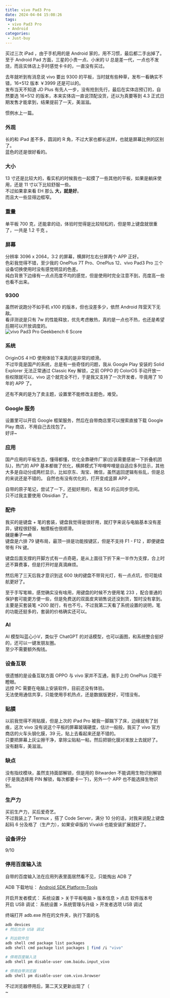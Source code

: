 ```yaml
---
title: vivo Pad3 Pro
date: 2024-04-04 15:08:26
tags:
 - vivo Pad3 Pro
 - Android
categories:
 - Just-buy
---
```

买过三次 iPad ，由于手机用的是 Android 家的，用不习惯，最后都二手出掉了。  
至于 Android Pad 方面，三星的小贵一点、小米的 U 总是差一代，一点也不发烧，而且实体店上手时感觉卡卡的，一直没有买过。 

去年就听到有消息说 vivo 要出 9300 的平板，当时就有些种草，发布一看确实不错，16+512 版本 ￥3999 还是可以的。  
发布当天不知道 JD Plus 有先人一步，没有抢到先行，最后在实体店预订的，自然要选 16+512 的版本，本来实体店一直说顶配没货，还以为真要等到 4.3 正式日期发售才能拿到，结果提前了一天，美滋滋。  

惯例水上一篇。  
<!--more-->

### 外观
长的和 iPad 差不多，圆润的 R 角，不过大家也都长这样，也就是屏幕比例的区别了。  
蓝色的还是很好看的。  

### 大小
13 寸还是比较大的，看实机的时候我也一起摸了一些其他的平板，如果是躺床使用，还是 11 寸以下比较舒服一些。  
不过如果拿来看 EH 那么 **大，就是好**。  
而且大一些显得边框窄。  

### 重量 
单平板 700 克，还能拿的动，体验时觉得是比较轻松的，但是带上键盘就很重了，一共是 1.2 千克 。  

### 屏幕
分辨率 3096 x 2064，3:2 的屏幕，横屏时左右分屏两个 APP 正好。     
色彩我觉得不错，至少我的 OnePlus 7T Pro、OnePlus 12、vivo Pad3 Pro 三个设备切换使用时没有感觉明显的色差。  
纯白背景下边缘有一点点亮度不均的感觉，但是使用时完全注意不到，亮度高一些也看不出来。

### 9300 
虽然听说跑分不如手机 x100 的版本，但也没差多少，依然 Android 阵营天下无敌。  
看评测说是只有 7w 的性能释放，优先考虑散热，真的是一点也不热，也还是希望后期可以开放调度的。  
![vivo Pad3 Pro Geekbench 6 Score](https://m.nep.me/blog/post/vivopad-gb6.jpg)

### 系统  
OriginOS 4 HD 使用体验下来真的是非常的顺滑。  
不过毕竟是国产的系统，总是有一些奇怪的问题，我从 Google Play 安装的 Solid Explorer 无法正常通过 Classic Key 解锁，之前 OPPO 的 ColorOS 手动开放一些权限就可以，vivo 这个就完全不行，于是我又支持了一次开发者，毕竟用了 10 年的 APP 了。  

还有不爽的是为了卖主题，设置里不能修改主题色，难受。

### Google 服务
设置里可以开启 Google 框架服务，然后在自带商店里可以搜索直接下载  Google Play 商店，不用自己去找包了。  
好评~ 

### 应用 
国产应用的平板生态，懂得都懂，优化全靠硬件厂家(应该需要感谢一下折叠机团队)，热门的 APP 基本都做了优化，横屏模式下哔哩哔哩是自适应多列显示，其他大多是自动分成两栏显示，比如京东、淘宝、微信，虽然返回逻辑有些乱，但是总的来说还是不错的。
自然也有没有优化的，打开变成竖屏 APP 。

自带的原子笔记，尝试了一下，还挺好用的，有送 5G 的云同步空间。    
只不过我主要使用 Obsidian 了。  

### 配件
我买的是键盘 + 笔的套装，键盘我觉得是很好用，就打字来说与电脑基本没有差异，键程很舒服，触摸板也很顺滑。  
~~就是重了一点~~   
键盘是六排 79 键布局，最顶一排是功能按键区，但是不支持 F1 - F12 ，即便键盘带有 FN 键。  

键盘后面支撑的开脚方式有一点奇葩，是从上面往下折下来一半作为支撑，合上时还不算费事，但是打开时是真滴麻烦。

然后用了三天后我才意识到这 600 块的键盘不带背光灯，有一点点坑，但可能续航更好了。   

至于手写笔嘛，感觉确实没有啥用，用键盘的时候不方便用笔 233 ，配合普通的保护套可能更方便一些，但是免费送的双面皮夹销售说还没到货，暂时没有拿到。
主要是买套装笔 +200 就行，有也不亏。不过我第二天看了系统设置的说明，笔的功能还挺多的，套装的价格确实还可以。    

### AI 
AI 模型叫蓝心小V，类似于 ChatGPT 的对话模型，也可以画图，和系统整合挺好的，还可以一键发朋友圈。   
至少不需要额外掏钱。  

### 设备互联
很遗憾的是设备互联方面 OPPO 与 vivo 家并不互通，我手上的 OnePlus 只能干瞪眼。  
远控 PC 需要在电脑上安装软件，目前还没有体验。    
无法使用通信共享，只能使用手机热点，还是数据版更好，可惜没有。  

### 贴膜
以前我觉得不用贴膜，但是上次的 iPad Pro 被我一脚踹下了床，边缘就有了划痕，这次 vivo 没有说这个平板的屏幕玻璃硬度，估计一般般，我买了 vivo 官方商店的火车头钢化膜，39 元，贴上去看起来还是不错的。  
只要把屏幕上灰尘擦干净，拿除尘贴粘一粘，然后把钢化膜对准放上去就好了。  
没有翻车，美滋滋。     

### 缺点 
没有指纹模块，虽然支持面部解锁，但是用的 Bitwarden 不能调用生物识别解锁(于是我选择用 PIN 解锁，每次都要卡一下)，另外一个 APP 也不能选择生物识别。  

### 生产力
买前生产力，买后爱奇艺。  
不过我装上了 Termux ，搭了 Code Server，满分 10 分的话，对我来说配上键盘起码 6 分及格了（生产力），如果安卓版的 Vivaldi 也能安装扩展就好了。    

### 设备评分
9/10

### 停用百度输入法
自带的百度输入法在应用列表里面居然看不见，只能掏出 ADB 了

ADB 下载地址： [Android SDK Platform-Tools](https://developer.android.com/tools/releases/platform-tools?hl=zh-cn)  

开启开发者模式： 系统设置 > 关于平板电脑 > 版本信息 > 点击 软件版本号  
开启 USB 调试： 系统设置 > 系统管理与升级 > 开发者选项 USB 调试

终端打开 adb.exe 所在的文件夹，执行下面的名
```sh
adb devices
# 然后允许 USB 调试

# 列出软件包
adb shell cmd package list packages
adb shell cmd package list packages | find /i "vivo"

# 停用百度输入法
adb shell pm disable-user com.baidu.input_vivo

# 停用自带浏览器
adb shell pm disable-user com.vivo.browser
```

不过浏览器停用后，第二天又更新出现了（  
~